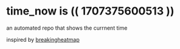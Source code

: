 # time_now is (( 1707375600513 ))

an automated repo that shows the currnent time

inspired by [breakingheatmap](https://github.com/breakingheatmap/breakingheatmap)